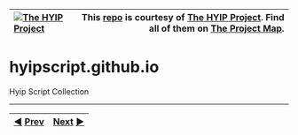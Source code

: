|[![The HYIP Project](https://avatars1.githubusercontent.com/u/8466209?v=10&s=30)](https://github.com/hyip) |This [repo](https://github.com/hyipscript/hyipscript.github.io "Repository") is courtesy of [The HYIP Project](https://github.com/hyip/monitor "High Yard Investment Program"). Find all of them on [The Project Map](https://github.com/hyip/info/wiki/maps#project-map "Project Mapping").|
|:----|----:|

# hyipscript.github.io
Hyip Script Collection



***
|[:arrow_backward:](https://github.com/hyip/info) [Prev](https://github.com/hyip/info)|[Next](https://github.com/hyipscript/hyipscript.github.io/wiki/Home) [:arrow_forward:](https://github.com/hyipscript/hyipscript.github.io/wiki/Home)|
|:----|----:|
